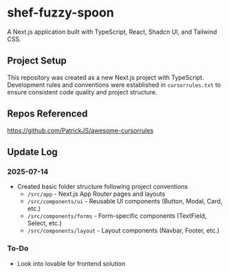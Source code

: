 # shef-fuzzy-spoon

A Next.js application built with TypeScript, React, Shadcn UI, and Tailwind CSS.

## Project Setup

This repository was created as a new Next.js project with TypeScript. Development rules and conventions were established in `cursorrules.txt` to ensure consistent code quality and project structure.

## Repos Referenced
https://github.com/PatrickJS/awesome-cursorrules

## Update Log

### 2025-07-14
- Created basic folder structure following project conventions
  - `/src/app` - Next.js App Router pages and layouts
  - `/src/components/ui` - Reusable UI components (Button, Modal, Card, etc.)
  - `/src/components/forms` - Form-specific components (TextField, Select, etc.)
  - `/src/components/layout` - Layout components (Navbar, Footer, etc.)

### To-Do
- Look into lovable for frontend solution